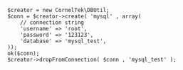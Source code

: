 

        $creator = new CornelTek\DBUtil;
        $conn = $creator->create( 'mysql' , array(
            // connection string
            'username' => 'root',
            'password' => '123123',
            'database' => 'mysql_test',
        ));
        ok($conn);
        $creator->dropFromConnection( $conn , 'mysql_test' );


